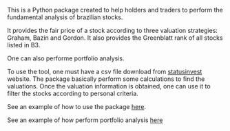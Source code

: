 This is a Python package created to help holders and traders to perform the fundamental analysis of brazilian stocks.

It provides the fair price of a stock according to three valuation strategies: Graham, Bazin and Gordon. It also provides the Greenblatt rank of all stocks listed in B3.

One can also performe portfolio analysis.

To use the tool, one must have a csv file download from [statusinvest](https://statusinvest.com.br/) website. The package basically perform some calculations to find the valuations. Once the valuation information is obtained, one can use it to filter the stocks according to personal criteria.

See an example of how to use the package [here](brfundamentus/examples/radar.py).

See an example of how perform portfolio analysis [here](brfundamentus/examples/portfolio_analysis.py)